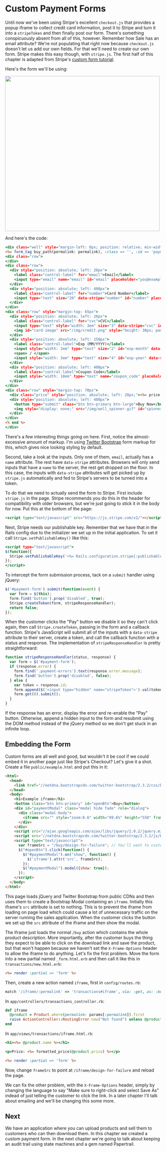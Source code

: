 [custom-form-bootstrap]: http://twitter.github.io/bootstrap
[custom-form-tutorial]: https://stripe.com/docs/tutorials/forms

# Custom Payment Forms

Until now we've been using Stripe's excellent `checkout.js` that provides a popup iframe to collect credit card information, post it to Stripe and turn it into a `stripeToken` and then finally post our form. There's something conspicuously absent from all of this, however. Remember how Sale has an email attribute? We're not populating that right now because `checkout.js` doesn't let us add our own fields. For that we'll need to create our own form. Stripe makes this easy though, with `stripe.js`. The first half of this chapter is adapted from Stripe's [custom form tutorial][custom-form-tutorial].

Here's the form we'll be using:

<img src="card_form.png" style="width: 500px">

And here's the code:

```rhtml
<div class="well" style="margin-left: 0px; position: relative; min-width: 650px; min-height: 180px; max-height: 180px">
<%= form_tag buy_path(permalink: permalink), :class => '', :id => 'payment-form' do %>
<div class="row">
</div>
<div class="row">
  <div style="position: absolute; left: 20px">
    <label class="control-label" for="email">Email</label>
    <input type="email" name="email" id="email" placeholder="you@example.com" style="width: 25em"/>
  </div>
  <div style="position: absolute; left: 400px">
    <label class="control-label" for="number">Card Number</label>
    <input type="text" size="20" data-stripe="number" id="number" placeholder="**** **** **** ****" pattern="[\d ]*" style="width: 18em"/>
  </div>
</div>
<div class="row" style="margin-top: 65px">
  <div style="position: absolute; left: 20px">
    <label class="control-label" for="cvc">CVC</label>
    <input type="text" style="width: 3em" size="3" data-stripe="cvc" id="cvc" placeholder="***" pattern="\d*"/>
    <img id="card-image" src="/img/credit.png" style="height: 30px; padding-left: 10px; margin-top: -10px">
  </div>
  <div style="position: absolute; left: 150px">
    <label class="control-label">Exp (MM/YYYY)</label>
    <input style="width: 2em" type="text" size="2" id="exp-month" data-stripe="exp-month" placeholder="MM" pattern="\d*"/>
    <span> / </span>
    <input style="width: 3em" type="text" size="4" id="exp-year" data-stripe="exp-year" placeholder="YYYY" pattern="\d*"/>
  </div>
  <div style="position: absolute; left: 400px">
    <label class="control-label">Coupon Code</label>
    <input style="width: 18em" type="text" name="coupon_code" placeholder="CODE"/>
  </div>
</div>
<div class="row" style="margin-top: 70px">
  <div class="price" style="position: absolute; left: 20px;"><%= price %></div>
  <div style="position: absolute; left: 400px">
    <button type="submit" class="btn btn-primary btn-large">Buy Now</button>
    <img style="display: none;" src="/img/well_spinner.gif" id="spinner">
  </div>
</div>
<% end %>
</div>
```

There's a few interesting things going on here. First, notice the almost-excessive amount of markup. I'm using [Twitter Bootstrap][custom-form-bootstrap] form markup for this, which gives nice looking styling by default.

Second, take a look at the inputs. Only one of them, `email`, actually has a `name` attribute. The rest have `data-stripe` attributes. Browsers will only send inputs that have a `name` to the server, the rest get dropped on the floor. In this case, the inputs with `data-stripe` attributes will get picked up by `stripe.js` automatically and fed to Stripe's servers to be turned into a token.

To do that we need to actually send the form to Stripe. First include `stripe.js` in the page. Stripe recommends you do this in the header for compatibility with older browsers, but we're just going to stick it in the body for now. Put this at the bottom of the page:

```html
<script type="text/javascript" src="https://js.stripe.com/v2/"></script>
```

Next, Stripe needs our publishable key. Remember that we have that in the Rails config due to the initializer we set up in the initial application. To set it call `Stripe.setPublishableKey()` like this:

```rhtml
<script type="text/javascript">
$(function({
  Stripe.setPublishableKey('<%= Rails.configuration.stripe[:publishable_key] %>');
});
</script>
```

To intercept the form submission process, tack on a `submit` handler using jQuery:

```javascript
$('#payment-form').submit(function(event) {
  var form = $(this);
  form.find('button').prop('disabled', true);
  Stripe.createToken(form, stripeResponseHandler);
  return false;
});
```

When the customer clicks the "Pay" button we disable it so they can't click again, then call `Stripe.createToken`, passing in the form and a callback function. Stripe's JavaScript will submit all of the inputs with a  `data-stripe` attribute to their server, create a token, and call the callback function with a status and response. The implementation of `stripeResponseHandler` is pretty straightforward:

```javascript
function stripeResponseHandler(status, response) {
  var form = $('#payment-form');
  if (response.error) {
    form.find('.payment-errors').text(response.error.message);
    form.find('button').prop('disabled', false);
  } else {
    var token = response.id;
    form.append($('<input type="hidden" name="stripeToken">').val(token));
    form.get(0).submit();
  }
}
```

If the response has an error, display the error and re-enable the "Pay" button. Otherwise, append a hidden input to the form and resubmit using the DOM method instead of the jQuery method so we don't get stuck in an infinite loop.

## Embedding the Form

Custom forms are all well and good, but wouldn't it be cool if we could embed it in another page just like Stripe's Checkout? Let's give it a shot. Create a file `public/example.html` and put this in it:

```html
<html>
  <head>
    <link href="//netdna.bootstrapcdn.com/twitter-bootstrap/2.3.2/css/bootstrap-combined.min.css" rel="stylesheet">
  </head>
  <body>
    <h1>Example iframe</h1>
    <button class="btn btn-primary" id="openBtn">Buy</button>
    <div id="paymentModal" class="modal hide fade" role="dialog">
      <div class="modal-body">
        <iframe src="" style="zoom:0.6" width="99.6%" height="550" frameborder="0"></iframe>
      </div>
    </div>
    <script src="//ajax.googleapis.com/ajax/libs/jquery/2.0.2/jquery.min.js"></script>
    <script src="//netdna.bootstrapcdn.com/twitter-bootstrap/2.3.2/js/bootstrap.min.js"></script>
    <script type="text/javascript">
      var frameSrc = "/buy/design-for-failure"; // You'll want to customize this.
      $("#openBtn").click(function() {
        $("#paymentModal").on("show", function() {
          $('iframe').attr('src', frameSrc);
        });
        $("#paymentModal").modal({show: true});
      });
    </script>
  </body>
</html>
```

This page loads jQuery and Twitter Bootstrap from public CDNs and then uses them to create a Bootstrap Modal containing an `iframe`. Initially this iframe's `src` attribute is set to nothing. This is to prevent the iframe from loading on page load which could cause a lot of unnecessary traffic on the server running the sales application. When the customer clicks the button we set up the `src` attribute of the iframe and then show the modal.

The iframe just loads the normal `/buy` action which contains the whole product description. More importantly, after the customer buys the thing they expect to be able to click on the download link and save the product, but that won't happen because we haven't set the `X-Frame-Options` header to allow the iframe to do anything. Let's fix the first problem. Move the form into a new partial named `_form.html.erb` and then call it like this in `transactions/new.html.erb`:

```rhtml
<%= render :partial => 'form' %>
```

Then, create a new action named `iframe`, first in `config/routes.rb`:

```ruby
match '/iframe/:permalink' => 'transactions#iframe', via: :get, as: :buy_iframe
```

In `app/controllers/transactions_controller.rb`:

```ruby
def iframe
  @product = Product.where(permalink: params[:permalink]).first
  raise ActionController::RoutingError.new("Not found") unless @product
end
```

In `app/views/transactions/iframe.html.rb`:

```rhtml
<h1><%= @product.name %></h1>

<p>Price: <%= formatted_price(@product.price) %></p>

<%= render :partial => 'form' %>
```

Now, change `frameSrc` to point at `/iframe/design-for-failure` and reload the page.

We can fix the other problem, with the `X-Frame-Options` header, simply by changing the language to say "Make sure to right-click and select Save As" indead of just telling the customer to click the link. In a later chapter I'll talk about emailing and we'll be changing this some more.

## Next

We have an application where you can upload products and sell them to customers who can then download them. In this chapter we created a custom payment form. In the next chapter we're going to talk about keeping an audit trail using state machines and a gem named Papertrail.
